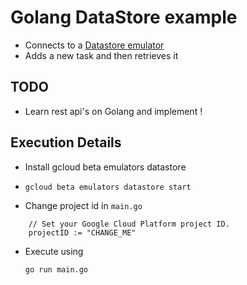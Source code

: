 # Golang DataStore example

* Connects to a [Datastore emulator](https://cloud.google.com/datastore/docs/tools/datastore-emulator)
* Adds a new task and then retrieves it

## TODO 
* Learn rest api's on Golang and implement !

## Execution Details

* Install gcloud beta emulators datastore
* ```shell
  gcloud beta emulators datastore start
  ```
* Change project id in `main.go`
```golang
    // Set your Google Cloud Platform project ID.
    projectID := "CHANGE_ME"
```

* Execute using
  ```golang
  go run main.go
  ```